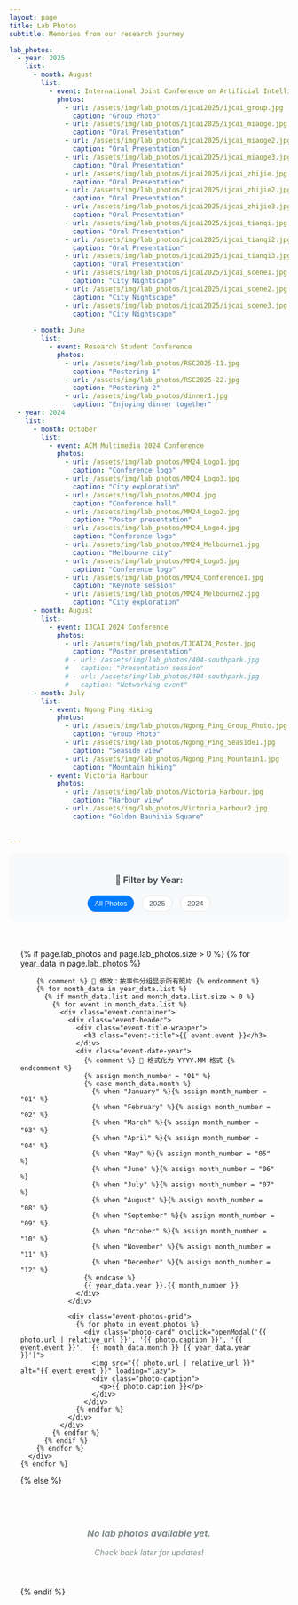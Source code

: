 ```yaml
---
layout: page
title: Lab Photos
subtitle: Memories from our research journey

lab_photos:
  - year: 2025
    list:
      - month: August
        list:
          - event: International Joint Conference on Artificial Intelligence 2025
            photos:
              - url: /assets/img/lab_photos/ijcai2025/ijcai_group.jpg
                caption: "Group Photo"
              - url: /assets/img/lab_photos/ijcai2025/ijcai_miaoge.jpg
                caption: "Oral Presentation"
              - url: /assets/img/lab_photos/ijcai2025/ijcai_miaoge2.jpg
                caption: "Oral Presentation"
              - url: /assets/img/lab_photos/ijcai2025/ijcai_miaoge3.jpg
                caption: "Oral Presentation"
              - url: /assets/img/lab_photos/ijcai2025/ijcai_zhijie.jpg
                caption: "Oral Presentation"
              - url: /assets/img/lab_photos/ijcai2025/ijcai_zhijie2.jpg
                caption: "Oral Presentation"
              - url: /assets/img/lab_photos/ijcai2025/ijcai_zhijie3.jpg
                caption: "Oral Presentation"
              - url: /assets/img/lab_photos/ijcai2025/ijcai_tianqi.jpg
                caption: "Oral Presentation"
              - url: /assets/img/lab_photos/ijcai2025/ijcai_tianqi2.jpg
                caption: "Oral Presentation"
              - url: /assets/img/lab_photos/ijcai2025/ijcai_tianqi3.jpg
                caption: "Oral Presentation"
              - url: /assets/img/lab_photos/ijcai2025/ijcai_scene1.jpg
                caption: "City Nightscape"
              - url: /assets/img/lab_photos/ijcai2025/ijcai_scene2.jpg
                caption: "City Nightscape"
              - url: /assets/img/lab_photos/ijcai2025/ijcai_scene3.jpg
                caption: "City Nightscape"
    
      - month: June
        list:
          - event: Research Student Conference
            photos:
              - url: /assets/img/lab_photos/RSC2025-11.jpg
                caption: "Postering 1"
              - url: /assets/img/lab_photos/RSC2025-22.jpg
                caption: "Postering 2"
              - url: /assets/img/lab_photos/dinner1.jpg
                caption: "Enjoying dinner together"
  - year: 2024
    list:
      - month: October
        list:
          - event: ACM Multimedia 2024 Conference
            photos:
              - url: /assets/img/lab_photos/MM24_Logo1.jpg
                caption: "Conference logo"
              - url: /assets/img/lab_photos/MM24_Logo3.jpg
                caption: "City exploration"
              - url: /assets/img/lab_photos/MM24.jpg
                caption: "Conference hall"
              - url: /assets/img/lab_photos/MM24_Logo2.jpg
                caption: "Poster presentation"
              - url: /assets/img/lab_photos/MM24_Logo4.jpg
                caption: "Conference logo"
              - url: /assets/img/lab_photos/MM24_Melbourne1.jpg
                caption: "Melbourne city"
              - url: /assets/img/lab_photos/MM24_Logo5.jpg
                caption: "Conference logo"
              - url: /assets/img/lab_photos/MM24_Conference1.jpg
                caption: "Keynote session"
              - url: /assets/img/lab_photos/MM24_Melbourne2.jpg
                caption: "City exploration"
      - month: August
        list:
          - event: IJCAI 2024 Conference
            photos:
              - url: /assets/img/lab_photos/IJCAI24_Poster.jpg
                caption: "Poster presentation"
              # - url: /assets/img/lab_photos/404-southpark.jpg
              #   caption: "Presentation session"
              # - url: /assets/img/lab_photos/404-southpark.jpg
              #   caption: "Networking event"
      - month: July
        list:
          - event: Ngong Ping Hiking
            photos:
              - url: /assets/img/lab_photos/Ngong_Ping_Group_Photo.jpg
                caption: "Group Photo"
              - url: /assets/img/lab_photos/Ngong_Ping_Seaside1.jpg
                caption: "Seaside view"
              - url: /assets/img/lab_photos/Ngong_Ping_Mountain1.jpg
                caption: "Mountain hiking"
          - event: Victoria Harbour
            photos:
              - url: /assets/img/lab_photos/Victoria_Harbour.jpg
                caption: "Harbour view"
              - url: /assets/img/lab_photos/Victoria_Harbour2.jpg
                caption: "Golden Bauhinia Square"
      
      
---
```


<style>
  /* 🔧 移除年份标题显示 */
  .year-title {
    display: none;
  }

  /* 🔧 修改：事件标题样式 - 参考news页面风格 */
  .event-header {
    margin-bottom: 25px;
    text-align: left;
    padding-bottom: 15px;
    border-bottom: 1px solid #ecf0f1;
    /* 🔧 新增：flex布局以便年份显示在右侧 */
    display: flex;
    justify-content: space-between;
    align-items: flex-start;
  }

  .event-title-wrapper {
    display: flex;
    align-items: center;
    gap: 12px;
    flex-wrap: wrap;
    flex: 1;
  }

  .event-title {
    font-size: 1.4rem;
    font-weight: 600;
    color: #2c3e50;
    margin: 0;
    display: flex;
    align-items: center;
    gap: 10px;
  }

  /* 🔧 修改：将红色圆点替换为相机符号 */
  .event-title::before {
    content: '📷';
    font-size: 1.2rem;
    flex-shrink: 0;
  }

  /* 🔧 移除：胶囊形状的月份样式 */
  .event-date {
    display: none;
  }

  /* 🔧 修改：年份月份组合显示样式 - 2024.07格式 */
  .event-date-year {
    color: #999999 !important;
    font-size: 1.8rem !important;
    font-weight: 300 !important;
    text-align: right;
    flex-shrink: 0;
    margin-left: 20px;
    /* 🔧 确保年份在右侧对齐 */
    align-self: flex-start;
    margin-top: -5px; /* 微调位置 */
    line-height: 1.2;
  }

  /* 其他样式保持不变 */
  .photos-filters {
    text-align: center;
    margin-bottom: 30px;
    padding: 15px;
    background-color: #f8f9fa;
    border-radius: 8px;
    max-width: 80vw !important;
    margin-left: auto;
    margin-right: auto;
  }

  .filter-btn {
    display: inline-block;
    margin: 3px 5px;
    padding: 6px 12px;
    background: #fff;
    border: 1px solid #dee2e6;
    border-radius: 15px;
    color: #495057;
    text-decoration: none;
    font-size: 13px;
    font-weight: 500;
    transition: all 0.2s ease;
    cursor: pointer;
  }

  .filter-btn:hover,
  .filter-btn.active {
    background: #007bff;
    color: white;
    border-color: #007bff;
    text-decoration: none;
  }

  .lab-photos-container {
    max-width: 1400px;
    margin: 0 auto;
    padding: 20px;
  }

  .year-section {
    margin-bottom: 50px;
  }

  .event-container {
    margin-bottom: 40px;
    background: #f8f9fa;
    border-radius: 12px;
    padding: 25px;
    box-shadow: 0 2px 10px rgba(0, 0, 0, 0.05);
    /* 🔧 新增：固定宽度 */
    max-width: 80vw !important; /* 或你想要的任何宽度 */
    margin-left: auto;
    margin-right: auto;
  }

  .event-photos-grid {
    display: grid;
    grid-template-columns: repeat(auto-fit, minmax(300px, 1fr));
    gap: 20px;
    margin-top: 20px;
  }

  .photo-card {
    background: #fff;
    border-radius: 12px;
    box-shadow: 0 4px 15px rgba(0, 0, 0, 0.1);
    overflow: hidden;
    transition: all 0.3s ease;
    cursor: pointer;
  }

  .photo-card:hover {
    transform: translateY(-5px);
    box-shadow: 0 8px 25px rgba(0, 0, 0, 0.15);
  }

  .photo-card img {
    width: 100%;
    height: 250px;
    object-fit: cover;
    transition: transform 0.3s ease;
  }

  .photo-card:hover img {
    transform: scale(1.05);
  }

  .photo-caption {
    padding: 15px 20px;
    background: #fff;
  }

  .photo-caption p {
    margin: 0;
    font-size: 0.95rem;
    color: #495057;
    line-height: 1.4;
    text-align: center;
  }

  .modal-overlay {
    display: none;
    position: fixed;
    top: 0;
    left: 0;
    width: 100%;
    height: 100%;
    background: rgba(0, 0, 0, 0.9);
    z-index: 1000;
    justify-content: center;
    align-items: center;
  }

  .modal-content {
    position: relative;
    max-width: 90%;
    max-height: 90%;
    text-align: center;
  }

  .modal-image {
    max-width: 100%;
    max-height: 80vh;
    object-fit: contain;
    border-radius: 8px;
  }

  .modal-caption {
    background: rgba(255, 255, 255, 0.95);
    color: #2c3e50;
    padding: 15px;
    margin-top: 15px;
    border-radius: 8px;
    font-size: 1.1rem;
    font-weight: 500;
    max-width: 80vw;
    margin-left: auto;
    margin-right: auto;
  }

  .modal-close {
    position: absolute;
    top: -60px;
    right: 0;
    color: white;
    font-size: 2rem;
    cursor: pointer;
    background: rgba(0, 0, 0, 0.6);
    width: 50px;
    height: 50px;
    border-radius: 50%;
    display: flex;
    align-items: center;
    justify-content: center;
    transition: background 0.3s ease;
    z-index: 20;
  }

  .modal-close:hover {
    background: rgba(0, 0, 0, 0.8);
  }

  /* 响应式设计 */
  @media (max-width: 768px) {
    .event-photos-grid {
      grid-template-columns: repeat(auto-fit, minmax(250px, 1fr));
      gap: 15px;
    }
    
    .photo-card img {
      height: 200px;
    }
    
    .lab-photos-container {
      padding: 10px;
    }

    .event-container {
      padding: 15px;
      margin-bottom: 30px;
    }

    .event-title {
      font-size: 1.2rem;
    }

    .filter-btn {
      font-size: 12px;
      padding: 5px 10px;
      margin: 2px 3px;
    }

    .event-title-wrapper {
      gap: 8px;
    }

    /* 🔧 移动端年份月份样式调整 */
    .event-header {
      flex-direction: column;
      align-items: flex-start;
    }

    .event-date-year {
      font-size: 1.2rem !important;
      margin-left: 0;
      margin-top: 10px;
      align-self: flex-end;
    }

    /* 🔧 移动端相机符号调整 */
    .event-title::before {
      font-size: 1rem;
    }
  }

  @media (max-width: 480px) {
    .event-photos-grid {
      grid-template-columns: 1fr;
    }
  }

  /* 加载动画 */
  .photo-card img {
    background: linear-gradient(90deg, #f0f0f0 25%, transparent 37%, #f0f0f0 63%);
    background-size: 400% 100%;
    animation: shimmer 1.5s ease-in-out infinite;
  }

  @keyframes shimmer {
    0% {
      background-position: 100% 50%;
    }
    100% {
      background-position: -100% 50%;
    }
  }

  .empty-state {
    text-align: center;
    padding: 40px;
    color: #7f8c8d;
    font-style: italic;
  }

  .year-section.hidden {
    display: none;
  }
</style>

<!-- 过滤器 -->
<div class="photos-filters">
  <h4 style="margin-bottom: 15px; color: #495057; font-size: 16px;">📸 Filter by Year:</h4>
  <button class="filter-btn active" onclick="filterPhotos('all')" data-filter="all">All Photos</button>
  <button class="filter-btn" onclick="filterPhotos('2025')" data-filter="2025">2025</button>
  <button class="filter-btn" onclick="filterPhotos('2024')" data-filter="2024">2024</button>
</div>

<div class="lab-photos-container">
  {% if page.lab_photos and page.lab_photos.size > 0 %}
    {% for year_data in page.lab_photos %}
      <div class="year-section" data-year="{{ year_data.year }}">
        <h2 class="year-title">{{ year_data.year }}</h2>
        
        {% comment %} 🔧 修改：按事件分组显示所有照片 {% endcomment %}
        {% for month_data in year_data.list %}
          {% if month_data.list and month_data.list.size > 0 %}
            {% for event in month_data.list %}
              <div class="event-container">
                <div class="event-header">
                  <div class="event-title-wrapper">
                    <h3 class="event-title">{{ event.event }}</h3>
                  </div>
                  <div class="event-date-year">
                    {% comment %} 🔧 格式化为 YYYY.MM 格式 {% endcomment %}
                    {% assign month_number = "01" %}
                    {% case month_data.month %}
                      {% when "January" %}{% assign month_number = "01" %}
                      {% when "February" %}{% assign month_number = "02" %}
                      {% when "March" %}{% assign month_number = "03" %}
                      {% when "April" %}{% assign month_number = "04" %}
                      {% when "May" %}{% assign month_number = "05" %}
                      {% when "June" %}{% assign month_number = "06" %}
                      {% when "July" %}{% assign month_number = "07" %}
                      {% when "August" %}{% assign month_number = "08" %}
                      {% when "September" %}{% assign month_number = "09" %}
                      {% when "October" %}{% assign month_number = "10" %}
                      {% when "November" %}{% assign month_number = "11" %}
                      {% when "December" %}{% assign month_number = "12" %}
                    {% endcase %}
                    {{ year_data.year }}.{{ month_number }}
                  </div>
                </div>
                
                <div class="event-photos-grid">
                  {% for photo in event.photos %}
                    <div class="photo-card" onclick="openModal('{{ photo.url | relative_url }}', '{{ photo.caption }}', '{{ event.event }}', '{{ month_data.month }} {{ year_data.year }}')">
                      <img src="{{ photo.url | relative_url }}" alt="{{ event.event }}" loading="lazy">
                      <div class="photo-caption">
                        <p>{{ photo.caption }}</p>
                      </div>
                    </div>
                  {% endfor %}
                </div>
              </div>
            {% endfor %}
          {% endif %}
        {% endfor %}
      </div>
    {% endfor %}
  {% else %}
    <div class="empty-state">
      <h3>No lab photos available yet.</h3>
      <p>Check back later for updates!</p>
    </div>
  {% endif %}
</div>

<!-- 🔧 修改：简单模态框 -->
<div id="photoModal" class="modal-overlay" onclick="closeModal()">
  <div class="modal-content" onclick="event.stopPropagation()">
    <span class="modal-close" onclick="closeModal()">&times;</span>
    <img id="modalImage" class="modal-image" src="" alt="">
    <div id="modalCaption" class="modal-caption"></div>
  </div>
</div>

<script>
  // 过滤照片函数
  function filterPhotos(filterType) {
    const buttons = document.querySelectorAll('.filter-btn');
    buttons.forEach(btn => {
      btn.classList.remove('active');
      if (btn.getAttribute('data-filter') === filterType) {
        btn.classList.add('active');
      }
    });
    
    const yearSections = document.querySelectorAll('.year-section');
    let visibleCount = 0;
    
    yearSections.forEach(section => {
      const year = section.getAttribute('data-year');
      
      let shouldShow = false;
      
      if (filterType === 'all') {
        shouldShow = true;
      } else {
        shouldShow = year === filterType;
      }
      
      if (shouldShow) {
        section.classList.remove('hidden');
        visibleCount++;
      } else {
        section.classList.add('hidden');
      }
    });
    
    console.log(`Filtered photos: ${visibleCount} sections visible for filter "${filterType}"`);
  }

  // 🔧 修改：简单的模态框功能
  function openModal(imageSrc, caption, eventTitle, date) {
    const modal = document.getElementById('photoModal');
    const modalImg = document.getElementById('modalImage');
    const modalCaption = document.getElementById('modalCaption');
    
    modal.style.display = 'flex';
    modalImg.src = imageSrc;
    modalCaption.innerHTML = `<strong>${eventTitle}</strong><br>${caption}<br><small style="color: #7f8c8d;">${date}</small>`;
    
    // 防止页面滚动
    document.body.style.overflow = 'hidden';
  }

  // 关闭模态框
  function closeModal() {
    const modal = document.getElementById('photoModal');
    modal.style.display = 'none';
    
    // 恢复页面滚动
    document.body.style.overflow = 'auto';
  }

  // ESC键关闭模态框
  document.addEventListener('keydown', function(event) {
    if (event.key === 'Escape') {
      closeModal();
    }
  });

  // 图片加载完成后移除加载动画
  document.addEventListener('DOMContentLoaded', function() {
    const images = document.querySelectorAll('.photo-card img');
    images.forEach(img => {
      img.addEventListener('load', function() {
        this.style.animation = 'none';
        this.style.background = 'none';
      });
    });
  });

  // 懒加载优化
  if ('IntersectionObserver' in window) {
    const imageObserver = new IntersectionObserver((entries, observer) => {
      entries.forEach(entry => {
        if (entry.isIntersecting) {
          const img = entry.target;
          img.src = img.dataset.src || img.src;
          img.classList.remove('lazy');
          imageObserver.unobserve(img);
        }
      });
    });

    const images = document.querySelectorAll('img[loading="lazy"]');
    images.forEach(img => imageObserver.observe(img));
  }
</script>





